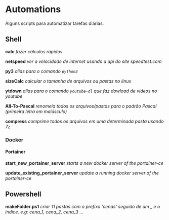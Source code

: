 # Automations
Alguns scripts para automatizar tarefas diárias.

## Shell
**calc** _fazer cálculos rápidos_

**netspeed** _ver a velocidade de internet usando a api do site speedtest.com_

**py3** _alias para o comando `python3`_

**sizeCalc** _calcular o tamanha de arquivos ou pastas no linux_

**ytdown** _alias para o comando `youtube-dl` que faz dowload de videos no youtube_

**All-To-Pascal** _renomeia todos os arquivos/pastas para o padrão Pascal (primeira letra em maiúsculo)_

**compress** _comprime todos os arquivos em uma determinada pasta usando 7z_

### Docker
#### Portainer

**start_new_portainer_server** _starts a new docker server of the portainer-ce_

**update_existing_portainer_server** _update a running docker server of the portainer-ce_

## Powershell

**makeFolder.ps1** _criar 11 pastas com o prefixo 'cenas' seguido de um _ e o indice. e.g: cena_1, cena_2, cena_3 ..._
